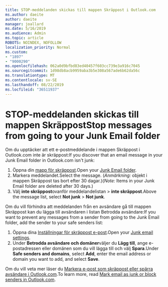 ```yaml
---
title: STOP-meddelanden skickas till mappen Skräppost i Outlook.com
ms.author: daeite
author: daeite
manager: joallard
ms.date: 5/16/2019
ms.audience: Admin
ms.topic: article
ROBOTS: NOINDEX, NOFOLLOW
localization_priority: Normal
ms.custom:
- "1897"
- "9000290"
ms.openlocfilehash: 062a0d9bfbd83ed40457f603cc739e3a916c7045
ms.sourcegitcommit: 1d98db8acb9959aba3b5e308a567ade6b62da56c
ms.translationtype: MT
ms.contentlocale: sv-SE
ms.lasthandoff: 08/22/2019
ms.locfileid: "36511937"
---
```

# <a name="stop-messages-from-going-to-your-junk-email-folder"></a><span data-ttu-id="79292-102">STOP-meddelanden skickas till mappen Skräppost</span><span class="sxs-lookup"><span data-stu-id="79292-102">Stop messages from going to your Junk Email folder</span></span>

<span data-ttu-id="79292-103">Om du upptäcker att ett e-postmeddelande i mappen Skräppost i Outlook.com inte är skräppost:</span><span class="sxs-lookup"><span data-stu-id="79292-103">If you discover that an email message in your Junk Email folder in Outlook.com isn't junk:</span></span>

1. <span data-ttu-id="79292-104">Öppna din [mapp för skräppost](https://outlook.live.com/mail/junkemail).</span><span class="sxs-lookup"><span data-stu-id="79292-104">Open your [Junk Email folder](https://outlook.live.com/mail/junkemail).</span></span>
1. <span data-ttu-id="79292-105">Markera meddelandet.</span><span class="sxs-lookup"><span data-stu-id="79292-105">Select the message.</span></span> <span data-ttu-id="79292-106">(*Anmärkning:* objekt i mappen Skräppost tas bort efter 30 dagar.)</span><span class="sxs-lookup"><span data-stu-id="79292-106">(*Note:* Items in your Junk Email folder are deleted after 30 days.)</span></span>
1. <span data-ttu-id="79292-107">Välj **inte skräppost**ovanför meddelandelistan > **inte skräppost**.</span><span class="sxs-lookup"><span data-stu-id="79292-107">Above the message list, select **Not junk** > **Not junk**.</span></span>

<span data-ttu-id="79292-108">Om du vill förhindra att meddelanden från en avsändare gå till mappen Skräppost kan du lägga till avsändaren i listan Betrodda avsändare:</span><span class="sxs-lookup"><span data-stu-id="79292-108">If you want to prevent any messages from a sender from going to the Junk Email folder, add the sender to your safe senders list:</span></span>

1. <span data-ttu-id="79292-109">Öppna dina [Inställningar för skräppost e-post](https://go.microsoft.com/fwlink/?linkid=2035804).</span><span class="sxs-lookup"><span data-stu-id="79292-109">Open your [Junk email settings](https://go.microsoft.com/fwlink/?linkid=2035804).</span></span>
1. <span data-ttu-id="79292-110">Under **Betrodda avsändare och domäner**väljer du **Lägg till**, ange e-postadressen eller domänen som du vill lägga till och välj **Spara**.</span><span class="sxs-lookup"><span data-stu-id="79292-110">Under **Safe senders and domains**, select **Add**, enter the email address or domain you want to add, and select **Save**.</span></span>

<span data-ttu-id="79292-111">Om du vill veta mer läser du [Markera e-post som skräppost eller spärra avsändare i Outlook.com](https://support.office.com/article/a3ece97b-82f8-4a5e-9ac3-e92fa6427ae4?wt.mc_id=Office_Outlook_com_Alchemy).</span><span class="sxs-lookup"><span data-stu-id="79292-111">To learn more, read [Mark email as junk or block senders in Outlook.com](https://support.office.com/article/a3ece97b-82f8-4a5e-9ac3-e92fa6427ae4?wt.mc_id=Office_Outlook_com_Alchemy).</span></span>
